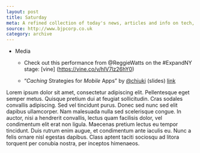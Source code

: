 ```yaml
---
layout: post
title: Saturday
meta: A refined collection of today's news, articles and info on tech, web and design.
source: http://www.bjpcorp.co.uk
category: archive
---
```


- Media
	- Check out this performance from @ReggieWatts on the #ExpandNY stage: [vine] (https://vine.co/v/hIV7lz26hY0)


	- “*Caching* Strategies for *Mobile* Apps” by [@chiuki]() (slides) [link](http://www.sqisland.com/talks/caching-strategies-for-mobile-apps/)

Lorem ipsum dolor sit amet, consectetur adipiscing elit. Pellentesque eget semper metus. Quisque pretium dui at feugiat sollicitudin. Cras sodales convallis adipiscing. Sed vel tincidunt purus. Donec sed nunc sed elit dapibus ullamcorper. Nam malesuada nulla sed scelerisque congue. In auctor, nisi a hendrerit convallis, lectus quam facilisis dolor, vel condimentum elit erat non ligula. Maecenas pretium lectus eu tempor tincidunt. Duis rutrum enim augue, et condimentum ante iaculis eu. Nunc a felis ornare nisl egestas dapibus. Class aptent taciti sociosqu ad litora torquent per conubia nostra, per inceptos himenaeos.
